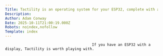 ```yaml
---
Title: Tactility is an operating system for your ESP32, complete with app support
Description: 
Author: Adam Conway
Date: 2025-10-11T21:00:19.000Z
Robots: noindex,nofollow
Template: index
---
```


                                            If you have an ESP32 with a display, Tactility is worth playing with.
                                        